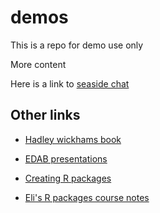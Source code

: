 # demos

This is a repo for demo use only

More content

Here is a link to [seaside chat](https://github.com/NOAA-EDAB/seaside/wiki/Resources)

## Other links

* [Hadley wickhams book](https://r-pkgs.org/)

* [EDAB presentations](https://noaa-edab.github.io/presentations/)

* [Creating R packages](https://noaa-edab.github.io/presentations/20191009_createRPackages_Beet.html#1)

* [Eli's R packages course notes](https://rverse-tutorials.github.io/RWorkflow-NWFSC-2022/week5.html)
